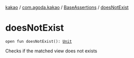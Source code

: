 [kakao](../../index.md) / [com.agoda.kakao](../index.md) / [BaseAssertions](index.md) / [doesNotExist](.)

# doesNotExist

`open fun doesNotExist(): `[`Unit`](https://kotlinlang.org/api/latest/jvm/stdlib/kotlin/-unit/index.html)

Checks if the matched view does not exists

